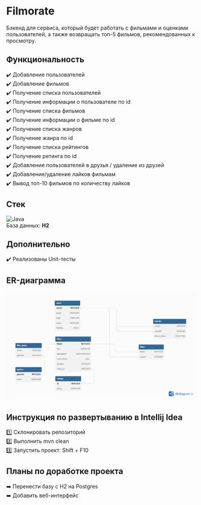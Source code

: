 # Filmorate
Бэкенд для сервиса, который будет работать с фильмами и оценками пользователей, а также возвращать топ-5 фильмов, рекомендованных к просмотру.

## Функциональность
✔️ Добавление пользователей <br>
✔️ Добавление фильмов <br> 
✔️ Получение списка пользователей <br>
✔️ Получение информации о пользователе по id <br>
✔️ Получение списка фильмов <br>
✔️ Получение информации о фильме по id <br>
✔️ Получение списка жанров <br>
✔️ Получение жанра по id <br>
✔️ Получение списка рейтингов <br>
✔️ Получение ретинга по id <br>
✔️ Добавление пользователей в друзья / удаление из друзей <br>
✔️ Добавление/удаление лайков фильмам <br>
✔️ Вывод топ-10 фильмов по количеству лайков <br>

## Стек
![Java](https://img.shields.io/badge/java-%23ED8B00.svg?style=for-the-badge&logo=openjdk&logoColor=white)
<br>
База данных: **H2**

## Дополнительно
✔️ Реализованы Unit-тесты 

## ER-диаграмма
![ER-диаграмма](/schema_db_v3.png)

## Инструкция по развертыванию в Intellij Idea
1️⃣ Склонировать репозиторий <br>
2️⃣ Выполнить mvn clean <br>
3️⃣ Запустить проект: Shift + F10 <br>

## Планы по доработке проекта
➡️ Перенести базу с H2 на Postgres <br>
➡️ Добавить веб-интерфейс
